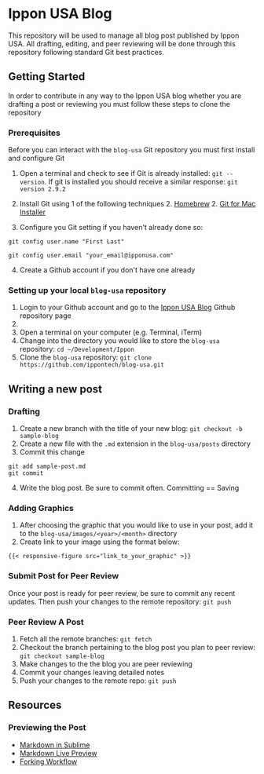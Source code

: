 # Ippon USA Blog

This repository will be used to manage all blog post published by Ippon USA. All drafting, editing, and peer reviewing will be done through this repository following standard Git best practices. 

## Getting Started

In order to contribute in any way to the Ippon USA blog whether you are drafting a post or reviewing you must follow these steps to clone the repository

### Prerequisites

Before you can interact with the `blog-usa` Git repository you must first install and configure Git

1. Open a terminal and check to see if Git is already installed: `git --version`. If git is installed you should receive a similar response: `git version 2.9.2`

2. Install Git using 1 of the following techniques
	2. [Homebrew](https://gist.github.com/derhuerst/1b15ff4652a867391f03#file-mac-md)
	2. [Git for Mac Installer](https://www.atlassian.com/git/tutorials/install-git)
3. Configure you Git setting if you haven't already done so:
```
git config user.name "First Last"
```
```
git config user.email "your_email@ipponusa.com"
```
4. Create a Github account if you don't have one already

### Setting up your local `blog-usa` repository

1. Login to your Github account and go to the [Ippon USA Blog](https://github.com/ippontech/blog-usa) Github repository page
2. 
2. Open a terminal on your computer (e.g. Terminal, iTerm)
3. Change into the directory you would like to store the `blog-usa` repository: `cd ~/Development/Ippon`
4. Clone the `blog-usa` repository: `git clone https://github.com/ippontech/blog-usa.git`

## Writing a new post

### Drafting

1. Create a new branch with the title of your new blog: `git checkout -b sample-blog`  
2. Create a new file with the `.md` extension in the `blog-usa/posts` directory
3. Commit this change
```
git add sample-post.md
git commit
```
4. Write the blog post. Be sure to commit often. Committing == Saving

### Adding Graphics

1. After choosing the graphic that you would like to use in your post, add it to the `blog-usa/images/<year>/<month>` directory
2. Create link to your image using the format below:
```
{{< responsive-figure src="link_to_your_graphic" >}}
```

### Submit Post for Peer Review

Once your post is ready for peer review, be sure to commit any recent updates. Then push your changes to the remote repository: `git push`

### Peer Review A Post

1. Fetch all the remote branches: `git fetch`
2. Checkout the branch pertaining to the blog post you plan to peer review: `git checkout sample-blog`
3. Make changes to the the blog you are peer reviewing
4. Commit your changes leaving detailed notes
5. Push your changes to the remote repo: `git push`

## Resources

### Previewing the Post

* [Markdown in Sublime](http://cheng.logdown.com/posts/2015/06/30/sublime-text-3-markdown)
* [Markdown Live Preview](http://markdownlivepreview.com)
* [Forking Workflow](https://www.atlassian.com/git/tutorials/comparing-workflows/forking-workflow)

